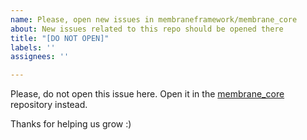 ```yaml
---
name: Please, open new issues in membraneframework/membrane_core
about: New issues related to this repo should be opened there
title: "[DO NOT OPEN]"
labels: ''
assignees: ''

---
```


Please, do not open this issue here. Open it in the [membrane_core](https://github.com/membraneframework/membrane_core) repository instead.

Thanks for helping us grow :)
